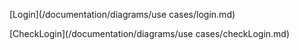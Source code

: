 [Login](/documentation/diagrams/use cases/login.md)

[CheckLogin](/documentation/diagrams/use cases/checkLogin.md)

